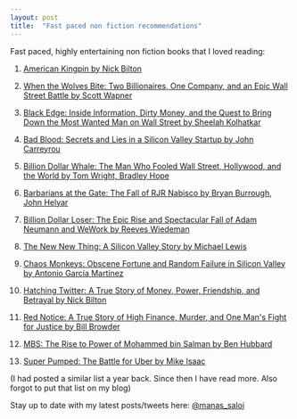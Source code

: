 ```yaml
---
layout: post
title:  "Fast paced non fiction recommendations"
---
```


Fast paced, highly entertaining non fiction books that I loved reading:

1. [American Kingpin by Nick Bilton](https://www.goodreads.com/book/show/31920777-american-kingpin)

2. [When the Wolves Bite: Two Billionaires, One Company, and an Epic Wall Street Battle by Scott Wapner](https://goodreads.com/book/show/36205014-when-the-wolves-bite)

3. [Black Edge: Inside Information, Dirty Money, and the Quest to Bring Down the Most Wanted Man on Wall Street by Sheelah Kolhatkar](https://goodreads.com/book/show/32284263-black-edge)

4. [Bad Blood: Secrets and Lies in a Silicon Valley Startup by John Carreyrou](https://goodreads.com/book/show/37976541-bad-blood)

5. [Billion Dollar Whale: The Man Who Fooled Wall Street, Hollywood, and the World by Tom Wright, Bradley Hope](https://goodreads.com/book/show/38743564-billion-dollar-whale)

6. [Barbarians at the Gate: The Fall of RJR Nabisco by Bryan Burrough, John Helyar](https://goodreads.com/book/show/781182.Barbarians_at_the_Gate)

7. [Billion Dollar Loser: The Epic Rise and Spectacular Fall of Adam Neumann and WeWork by Reeves Wiedeman](https://goodreads.com/book/show/54502643-billion-dollar-loser)

8. [The New New Thing: A Silicon Valley Story by Michael Lewis](https://goodreads.com/book/show/17986421-the-new-new-thing)

9. [Chaos Monkeys: Obscene Fortune and Random Failure in Silicon Valley by Antonio García Martínez](https://goodreads.com/book/show/28259132-chaos-monkeys)

10. [Hatching Twitter: A True Story of Money, Power, Friendship, and Betrayal by Nick Bilton](https://goodreads.com/book/show/18656827-hatching-twitter)

11. [Red Notice: A True Story of High Finance, Murder, and One Man's Fight for Justice by Bill Browder](https://goodreads.com/book/show/22609522-red-notice)

12. [MBS: The Rise to Power of Mohammed bin Salman by Ben Hubbard](https://goodreads.com/book/show/52505707-mbs)

13. [Super Pumped: The Battle for Uber by Mike Isaac](https://goodreads.com/book/show/44573628-super-pumped)

(I had posted a similar list a year back. Since then I have read more. Also forgot to put that list on my blog)

Stay up to date with my latest posts/tweets here: [@manas_saloi](http://twitter.com/manas_saloi)
